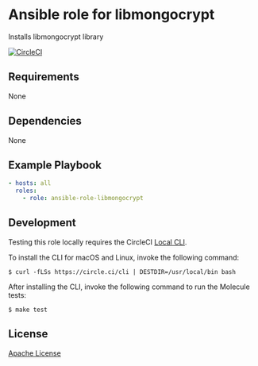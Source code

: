 Ansible role for libmongocrypt
==================================

Installs libmongocrypt library

[![CircleCI](https://img.shields.io/circleci/build/github/mongodb-ansible-roles/ansible-role-libmongocrypt/master?style=flat-square)](https://circleci.com/gh/mongodb-ansible-roles/ansible-role-libmongocrypt)

Requirements
------------

None


Dependencies
------------

None

Example Playbook
----------------

```yaml
- hosts: all
  roles:
    - role: ansible-role-libmongocrypt
```

Development
-----------

Testing this role locally requires the CircleCI [Local CLI](https://circleci.com/docs/2.0/local-cli/).

To install the CLI for macOS and Linux, invoke the following command:

    $ curl -fLSs https://circle.ci/cli | DESTDIR=/usr/local/bin bash

After installing the CLI, invoke the following command to run the Molecule tests:

    $ make test

License
-------

[Apache License](LICENSE)

